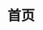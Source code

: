 ---
blog: true
home: true
icon: home
title: 首页
heroImage: /logo.png
heroText: SQBER
heroFullScreen: false
tagline: 自由
bgImage: '/assets/MilkyWay.jpg'
project:
  - type: project
    name: 任务管理系统
    desc: 使用 Spring Boot + Vue 开发的任务管理系统
    link: https://github.com/shenqiangbin/personMgr

  - type: link
    name: 瞄了眼
    desc: 同事的个人博客，专注于知识图谱
    link: http://www.miaoleyan.com/

  - type: book
    name: 和时间做朋友
    desc: 李笑来老师的作品，曾在新东方当老师
    link: https://github.com/xiaolai/time-as-a-friend

  - type: article
    name: 码农翻身
    desc: 用故事讲技术的大佬
    link: https://blog.csdn.net/coderising

footer: 冀-ICP备 17029815
---